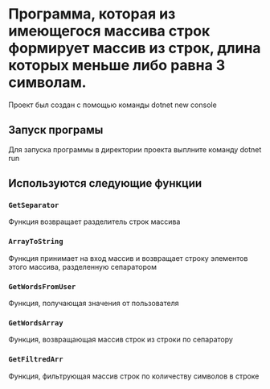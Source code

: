 # Программа, которая из имеющегося массива строк формирует массив из строк, длина которых меньше либо равна 3 символам.

Проект был создан с помощью команды dotnet new console

## Запуск програмы

Для запуска программы в директории проекта выплните команду dotnet run

## Используются следующие функции

### `GetSeparator`

Функция возвращает разделитель строк массива

### `ArrayToString`

Функция принимает на вход массив и возвращает строку элементов этого массива, разделенную сепаратором

### `GetWordsFromUser`

Функция, получающая значения от пользователя

### `GetWordsArray`

Функция, возвращающая массив строк из строки по сепаратору

### `GetFiltredArr`

Функция, фильтрующая массив строк по количеству символов в строке

